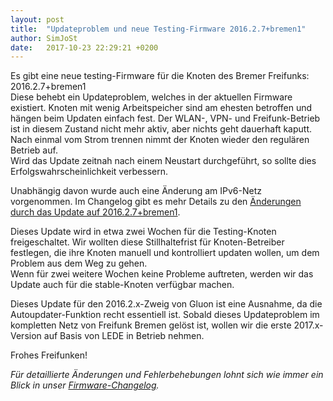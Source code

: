 ```yaml
---
layout: post
title:  "Updateproblem und neue Testing-Firmware 2016.2.7+bremen1"
author: SimJoSt
date:   2017-10-23 22:29:21 +0200
---
```

Es gibt eine neue testing-Firmware für die Knoten des Bremer Freifunks: 2016.2.7+bremen1  
Diese behebt ein Updateproblem, welches in der aktuellen Firmware existiert. Knoten mit wenig Arbeitspeicher sind am ehesten betroffen und hängen beim Updaten einfach fest. Der WLAN-, VPN- und Freifunk-Betrieb ist in diesem Zustand nicht mehr aktiv, aber nichts geht dauerhaft kaputt. Nach einmal vom Strom trennen nimmt der Knoten wieder den regulären Betrieb auf.  
Wird das Update zeitnah nach einem Neustart durchgeführt, so sollte dies Erfolgswahrscheinlichkeit verbessern.

Unabhängig davon wurde auch eine Änderung am IPv6-Netz vorgenommen. Im Changelog gibt es mehr Details zu den [Änderungen durch das Update auf 2016.2.7+bremen1](https://wiki.bremen.freifunk.net/Firmware/Changelog#freifunk-bremen-versionen_2016-2-7-bremen1).

Dieses Update wird in etwa zwei Wochen für die Testing-Knoten freigeschaltet. Wir wollten diese Stillhaltefrist für Knoten-Betreiber festlegen, die ihre Knoten manuell und kontrolliert updaten wollen, um dem Problem aus dem Weg zu gehen.  
Wenn für zwei weitere Wochen keine Probleme auftreten, werden wir das Update auch für die stable-Knoten verfügbar machen.

Dieses Update für den 2016.2.x-Zweig von Gluon ist eine Ausnahme, da die Autoupdater-Funktion recht essentiell ist. Sobald dieses Updateproblem im kompletten Netz von Freifunk Bremen gelöst ist, wollen wir die erste 2017.x-Version auf Basis von LEDE in Betrieb nehmen.

Frohes Freifunken!

*Für detaillierte Änderungen und Fehlerbehebungen lohnt sich wie immer ein Blick in unser [Firmware-Changelog](https://wiki.bremen.freifunk.net/Firmware/Changelog).*
